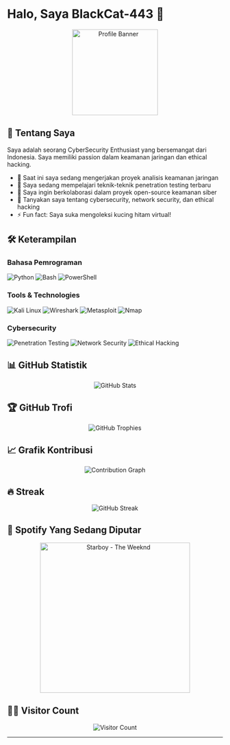 # Halo, Saya BlackCat-443 👋

<p align="center">
  <img src="https://github.com/BlackCat-443.png" alt="Profile Banner" width="200">
</p>


## 🚀 Tentang Saya
Saya adalah seorang CyberSecurity Enthusiast yang bersemangat dari Indonesia. Saya memiliki passion dalam keamanan jaringan dan ethical hacking.

- 🔭 Saat ini saya sedang mengerjakan proyek analisis keamanan jaringan
- 🌱 Saya sedang mempelajari teknik-teknik penetration testing terbaru
- 👯 Saya ingin berkolaborasi dalam proyek open-source keamanan siber
- 💬 Tanyakan saya tentang cybersecurity, network security, dan ethical hacking
- ⚡ Fun fact: Saya suka mengoleksi kucing hitam virtual!

## 🛠 Keterampilan

### Bahasa Pemrograman
![Python](https://img.shields.io/badge/-Python-3776AB?style=for-the-badge&logo=Python&logoColor=white)
![Bash](https://img.shields.io/badge/-Bash-4EAA25?style=for-the-badge&logo=GNU-Bash&logoColor=white)
![PowerShell](https://img.shields.io/badge/-PowerShell-5391FE?style=for-the-badge&logo=PowerShell&logoColor=white)

### Tools & Technologies
![Kali Linux](https://img.shields.io/badge/-Kali%20Linux-557C94?style=for-the-badge&logo=kali-linux&logoColor=white)
![Wireshark](https://img.shields.io/badge/-Wireshark-1679A7?style=for-the-badge&logo=wireshark&logoColor=white)
![Metasploit](https://img.shields.io/badge/-Metasploit-2A2A2A?style=for-the-badge&logo=metasploit&logoColor=white)
![Nmap](https://img.shields.io/badge/-Nmap-0E83CD?style=for-the-badge&logo=nmap&logoColor=white)

### Cybersecurity
![Penetration Testing](https://img.shields.io/badge/-Penetration%20Testing-FF6F61?style=for-the-badge)
![Network Security](https://img.shields.io/badge/-Network%20Security-4B8BBE?style=for-the-badge)
![Ethical Hacking](https://img.shields.io/badge/-Ethical%20Hacking-45B39D?style=for-the-badge)

## 📊 GitHub Statistik

<p align="center">
  <img src="https://github-readme-stats.vercel.app/api?username=BlackCat-443&show_icons=true&theme=radical" alt="GitHub Stats" />
</p>

## 🏆 GitHub Trofi

<p align="center">
  <img src="https://github-profile-trophy.vercel.app/?username=BlackCat-443&theme=onedark&column=7" alt="GitHub Trophies" />
</p>

## 📈 Grafik Kontribusi

<p align="center">
  <img src="https://activity-graph.herokuapp.com/graph?username=BlackCat-443&theme=react-dark" alt="Contribution Graph" />
</p>

## 🔥 Streak

<p align="center">
  <img src="https://github-readme-streak-stats.herokuapp.com/?user=BlackCat-443&theme=dark" alt="GitHub Streak" />
</p>

## 🎵 Spotify Yang Sedang Diputar

<p align="center">
  <a href="https://open.spotify.com/track/7MXVkk9YMctZqd1Srtv4MB" target="_blank">
    <img src="https://img.shields.io/badge/Spotify-Starboy%20%E2%80%93%20The%20Weeknd-1ED760?style=for-the-badge&logo=spotify&logoColor=white" alt="Starboy - The Weeknd" width="350" />
  </a>
</p>

## 🏃‍♂️ Visitor Count

<p align="center">
  <img src="https://profile-counter.glitch.me/BlackCat-443/count.svg" alt="Visitor Count" />
</p>

---
